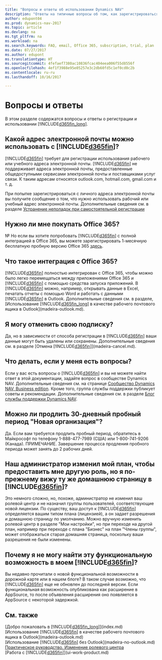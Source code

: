 ```yaml
---
title: "Вопросы и ответы об использовании Dynamics NAV"
description: "Ответы на типичные вопросы об том, как зарегистрироваться на Dynamics NAV и начать работу."
author: edupont04
ms.prod: dynamics-nav-2017
ms.topic: article
ms.devlang: na
ms.tgt_pltfrm: na
ms.workload: na
ms.search.keywords: FAQ, email, Office 365, subscription, trial, plan
ms.date: 07/27/2017
ms.author: edupont
ms.translationtype: HT
ms.sourcegitcommit: 4fefaef7380ac10836fcac404eea006f55d8556f
ms.openlocfilehash: 4ef1f3988e95e05257e3c2db60fd5c1ef0cd0c2b
ms.contentlocale: ru-ru
ms.lasthandoff: 10/16/2017

---
```

# <a name="frequently-asked-questions"></a>Вопросы и ответы
В этом разделе содержатся вопросы и ответы о регистрации и использовании [!INCLUDE[d365fin_long](includes/d365fin_long_md.md)].  

## <a name="what-email-address-can-i-use-with-included365finincludesd365finmdmd"></a>Какой адрес электронной почты можно использовать с [!INCLUDE[d365fin](includes/d365fin_md.md)]?
[!INCLUDE[d365fin](includes/d365fin_md.md)] требует для регистрации использования рабочего или учебного адреса электронной почты. [!INCLUDE[d365fin](includes/d365fin_md.md)] не поддерживает адреса электронной почты, предоставленные общедоступными сервисами электронной почты и поставщиками услуг связи. К таким адресам относятся outlook.com, hotmail.com, gmail.com и т. д.  

При попытке зарегистрироваться с личного адреса электронной почты вы получите сообщение о том, что нужно использовать рабочий или учебный адрес электронной почты. Дополнительные сведения см. в разделе [Устранение неполадок при самостоятельной регистрации](ui-troubleshoot-self-signup.md)  

## <a name="do-i-have-to-buy-office-365"></a>Нужно ли мне покупать Office 365?
№ Но если вы хотите попробовать [!INCLUDE[d365fin](includes/d365fin_md.md)] с полной интеграцией в Office 365, вы можете зарегистрировать 1-месячную бесплатную пробную версию Office 365 [здесь](https://products.office.com/try).  

## <a name="what-is-the-integration-with-office-365-about"></a>Что такое интеграция с Office 365?
[!INCLUDE[d365fin](includes/d365fin_md.md)] полностью интегрирован с Office 365, чтобы можно было легко перемещаться между приложениями Office 365 и [!INCLUDE[d365fin](includes/d365fin_md.md)] с помощью средства запуска приложений. В [!INCLUDE[d365fin](includes/d365fin_md.md)] можно, например, открывать данные в Excel, печатать отчеты с помощью Word и работать с данными [!INCLUDE[d365fin](includes/d365fin_md.md)] в Outlook. Дополнительные сведения см. в разделе, [Использование [!INCLUDE[d365fin_long](includes/d365fin_long_md.md)] в качестве рабочего почтового ящика в Outlook](madeira-outlook.md).  

## <a name="can-i-cancel-my-subscription"></a>Я могу отменить свою подписку?
Да, но в зависимости от способа регистрации в [!INCLUDE[d365fin](includes/d365fin_md.md)] ваши данные могут быть удалены или сохранены. Дополнительные сведения см. в разделе [Отмена [!INCLUDE[d365fin](includes/d365fin_md.md)]](madeira-cancel.md).  

## <a name="where-do-i-go-if-i-have-questions"></a>Что делать, если у меня есть вопросы?
Если у вас есть вопросы о [!INCLUDE[d365fin](includes/d365fin_md.md)] и вы не можете найти ответ в этой документации, задайте вопрос в сообществе Dynamics NAV. Дополнительные сведения см. на странице [Сообщество Dynamics NAV, Business edition](https://community.dynamics.com/business). Кроме того, группа службы поддержки публикует советы и рекомендации. Дополнительные сведения см. в разделе [Блог службы поддержки Dynamics NAV](https://blogs.msdn.microsoft.com/dyn365finsupport).  

## <a name="is-it-possible-to-extend-my-30-day-new-company-trial-period"></a>Можно ли продлить 30-дневный пробный период "Новая организация"?
Да. Если вам требуется продлить пробный период, обратитесь в Майкрософт по телефону 1-888-477-7989 (США) или 1-800-741-9206 (Канада). ПРИМЕЧАНИЕ. Завершение процесса продления пробного периода может занять до 2 рабочих дней.  

## <a name="our-administrator-has-moved-me-to-another-plan-to-give-me-another-role-but-i-still-see-the-same-home-page-in-included365finincludesd365finmdmd"></a>Наш администратор изменил мой план, чтобы предоставить мне другую роль, но я по-прежнему вижу ту же домашнюю страницу в [!INCLUDE[d365fin](includes/d365fin_md.md)]?
Это немного сложно, но, похоже, администратор не изменил ваш ролевой центр и не назначил группы пользователей, соответствующие новой лицензии. По существу, ваш доступ к [!INCLUDE[d365fin](includes/d365fin_md.md)] определяется вашим типом плана (лицензией), а он задает разрешения и домашнюю страницу по умолчанию. Можно вручную изменить ролевой центр в разделе "Мои настройки", но при переходе на другой план, например при переходе с плана "Бизнес" на план "Члены группы", может отображаться старая домашняя страница, поскольку ваши разрешения не были изменены.  

## <a name="why-cant-i-find-that-capability-in-my-included365finincludesd365finmdmd"></a>Почему я не могу найти эту функциональную возможность в моем [!INCLUDE[d365fin](includes/d365fin_md.md)]?
Вы недавно прочитали о новой функциональной возможности в дорожной карте или в нашем блоге? В таком случае возможно, что [!INCLUDE[d365fin](includes/d365fin_md.md)] еще не обновлен до последней версии. Если функциональная возможность опубликована как расширение в AppSource, то после объявления расширения оно появляется в AppSource с некоторой задержкой.

## <a name="see-also"></a>См. также
[Добро пожаловать в [!INCLUDE[d365fin_long](includes/d365fin_long_md.md)]](index.md)  
[Использование [!INCLUDE[d365fin](includes/d365fin_md.md)] в качестве рабочего почтового ящика в Outlook](madeira-outlook.md)  
[Использование [!INCLUDE[d365fin](includes/d365fin_md.md)] без Outlook](madeira-no-outlook.md)  
[Практическое руководство. Изменение ролевого центра](change-role.md)  
[Работа с [!INCLUDE[d365fin](includes/d365fin_md.md)]](ui-work-product.md)  

